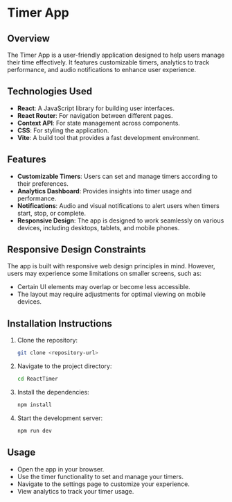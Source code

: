# Timer App

## Overview
The Timer App is a user-friendly application designed to help users manage their time effectively. It features customizable timers, analytics to track performance, and audio notifications to enhance user experience.

## Technologies Used
- **React**: A JavaScript library for building user interfaces.
- **React Router**: For navigation between different pages.
- **Context API**: For state management across components.
- **CSS**: For styling the application.
- **Vite**: A build tool that provides a fast development environment.

## Features
- **Customizable Timers**: Users can set and manage timers according to their preferences.
- **Analytics Dashboard**: Provides insights into timer usage and performance.
- **Notifications**: Audio and visual notifications to alert users when timers start, stop, or complete.
- **Responsive Design**: The app is designed to work seamlessly on various devices, including desktops, tablets, and mobile phones.

## Responsive Design Constraints
The app is built with responsive web design principles in mind. However, users may experience some limitations on smaller screens, such as:
- Certain UI elements may overlap or become less accessible.
- The layout may require adjustments for optimal viewing on mobile devices.

## Installation Instructions
1. Clone the repository:
   ```bash
   git clone <repository-url>
   ```
2. Navigate to the project directory:
   ```bash
   cd ReactTimer
   ```
3. Install the dependencies:
   ```bash
   npm install
   ```
4. Start the development server:
   ```bash
   npm run dev
   ```

## Usage
- Open the app in your browser.
- Use the timer functionality to set and manage your timers.
- Navigate to the settings page to customize your experience.
- View analytics to track your timer usage.
